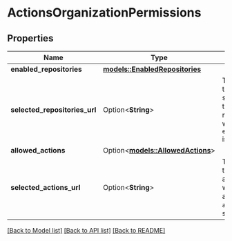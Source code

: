 # ActionsOrganizationPermissions

## Properties

Name | Type | Description | Notes
------------ | ------------- | ------------- | -------------
**enabled_repositories** | [**models::EnabledRepositories**](enabled-repositories.md) |  | 
**selected_repositories_url** | Option<**String**> | The API URL to use to get or set the selected repositories that are allowed to run GitHub Actions, when `enabled_repositories` is set to `selected`. | [optional]
**allowed_actions** | Option<[**models::AllowedActions**](allowed-actions.md)> |  | [optional]
**selected_actions_url** | Option<**String**> | The API URL to use to get or set the actions and reusable workflows that are allowed to run, when `allowed_actions` is set to `selected`. | [optional]

[[Back to Model list]](../README.md#documentation-for-models) [[Back to API list]](../README.md#documentation-for-api-endpoints) [[Back to README]](../README.md)


